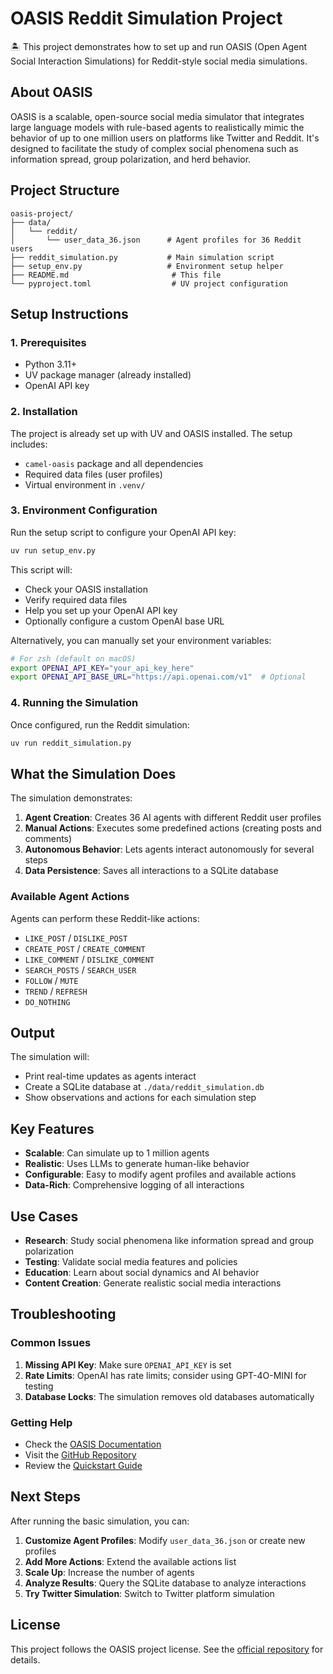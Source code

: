 # OASIS Reddit Simulation Project

🏝️ This project demonstrates how to set up and run OASIS (Open Agent Social Interaction Simulations) for Reddit-style social media simulations.

## About OASIS

OASIS is a scalable, open-source social media simulator that integrates large language models with rule-based agents to realistically mimic the behavior of up to one million users on platforms like Twitter and Reddit. It's designed to facilitate the study of complex social phenomena such as information spread, group polarization, and herd behavior.

## Project Structure

```
oasis-project/
├── data/
│   └── reddit/
│       └── user_data_36.json      # Agent profiles for 36 Reddit users
├── reddit_simulation.py           # Main simulation script
├── setup_env.py                   # Environment setup helper
├── README.md                       # This file
└── pyproject.toml                  # UV project configuration
```

## Setup Instructions

### 1. Prerequisites

- Python 3.11+
- UV package manager (already installed)
- OpenAI API key

### 2. Installation

The project is already set up with UV and OASIS installed. The setup includes:

- `camel-oasis` package and all dependencies
- Required data files (user profiles)
- Virtual environment in `.venv/`

### 3. Environment Configuration

Run the setup script to configure your OpenAI API key:

```bash
uv run setup_env.py
```

This script will:
- Check your OASIS installation
- Verify required data files
- Help you set up your OpenAI API key
- Optionally configure a custom OpenAI base URL

Alternatively, you can manually set your environment variables:

```bash
# For zsh (default on macOS)
export OPENAI_API_KEY="your_api_key_here"
export OPENAI_API_BASE_URL="https://api.openai.com/v1"  # Optional
```

### 4. Running the Simulation

Once configured, run the Reddit simulation:

```bash
uv run reddit_simulation.py
```

## What the Simulation Does

The simulation demonstrates:

1. **Agent Creation**: Creates 36 AI agents with different Reddit user profiles
2. **Manual Actions**: Executes some predefined actions (creating posts and comments)
3. **Autonomous Behavior**: Lets agents interact autonomously for several steps
4. **Data Persistence**: Saves all interactions to a SQLite database

### Available Agent Actions

Agents can perform these Reddit-like actions:
- `LIKE_POST` / `DISLIKE_POST`
- `CREATE_POST` / `CREATE_COMMENT`
- `LIKE_COMMENT` / `DISLIKE_COMMENT`
- `SEARCH_POSTS` / `SEARCH_USER`
- `FOLLOW` / `MUTE`
- `TREND` / `REFRESH`
- `DO_NOTHING`

## Output

The simulation will:
- Print real-time updates as agents interact
- Create a SQLite database at `./data/reddit_simulation.db`
- Show observations and actions for each simulation step

## Key Features

- **Scalable**: Can simulate up to 1 million agents
- **Realistic**: Uses LLMs to generate human-like behavior
- **Configurable**: Easy to modify agent profiles and available actions  
- **Data-Rich**: Comprehensive logging of all interactions

## Use Cases

- **Research**: Study social phenomena like information spread and group polarization
- **Testing**: Validate social media features and policies
- **Education**: Learn about social dynamics and AI behavior
- **Content Creation**: Generate realistic social media interactions

## Troubleshooting

### Common Issues

1. **Missing API Key**: Make sure `OPENAI_API_KEY` is set
2. **Rate Limits**: OpenAI has rate limits; consider using GPT-4O-MINI for testing
3. **Database Locks**: The simulation removes old databases automatically

### Getting Help

- Check the [OASIS Documentation](https://docs.oasis.camel-ai.org/)
- Visit the [GitHub Repository](https://github.com/camel-ai/oasis)
- Review the [Quickstart Guide](https://docs.oasis.camel-ai.org/quickstart)

## Next Steps

After running the basic simulation, you can:

1. **Customize Agent Profiles**: Modify `user_data_36.json` or create new profiles
2. **Add More Actions**: Extend the available actions list
3. **Scale Up**: Increase the number of agents
4. **Analyze Results**: Query the SQLite database to analyze interactions
5. **Try Twitter Simulation**: Switch to Twitter platform simulation

## License

This project follows the OASIS project license. See the [official repository](https://github.com/camel-ai/oasis) for details.